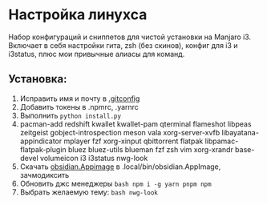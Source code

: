 # Настройка линухса

Набор конфигураций и сниппетов для чистой установки на Manjaro i3.
Включает в себя настройки гита, zsh (без скинов), конфиг для i3 и i3status,
плюс мои привычные алиасы для команд.

## Установка:
1. Исправить имя и почту в [.gitconfig](./.gitconfig)
2. Добавить токены в .npmrc, .yarnrc
3. Выполнить ```python install.py```
4. pacman-add redshift kwallet kwallet-pam qterminal flameshot libpeas zeitgeist gobject-introspection meson vala xorg-server-xvfb libayatana-appindicator mplayer fzf xorg-xinput qbittorrent flatpak libpamac-flatpak-plugin bluez bluez-utils blueman fzf zsh vim xorg-xrandr base-devel volumeicon i3 i3status nwg-look
5. Скачать [obsidian.Appimage](https://obsidian.md/download) в .local/bin/obsidian.AppImage, зачмодиксить
6. Обновить джс менеджеры ```bash npm i -g yarn pnpm npm ```
7. Выбрать желаемую тему: ```bash nwg-look```

